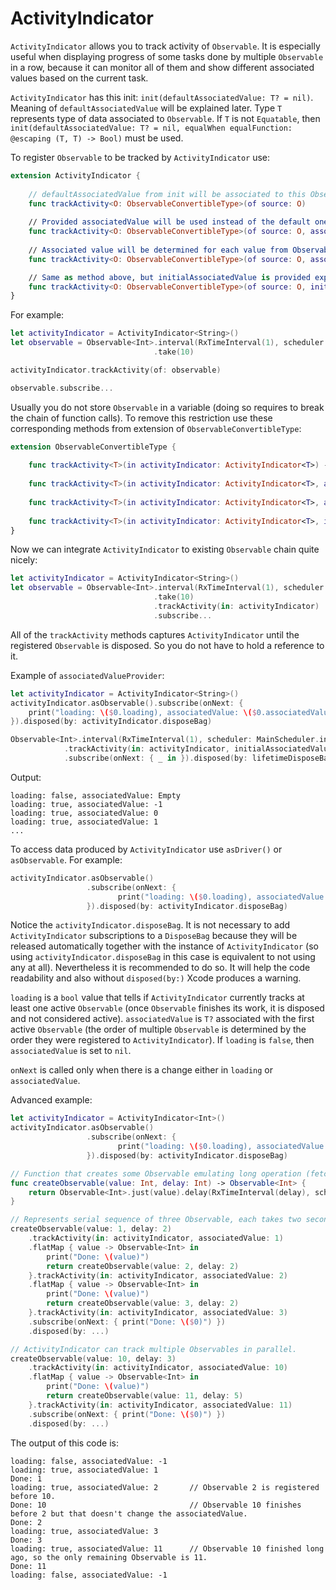ActivityIndicator
=================

`ActivityIndicator` allows you to track activity of `Observable`. It is especially useful when displaying progress of some tasks done by multiple `Observable` in a row, because it can monitor all of them and show different associated values based on the current task.

`ActivityIndicator` has this init: `init(defaultAssociatedValue: T? = nil)`. Meaning of `defaultAssociatedValue` will be explained later. Type `T` represents type of data associated to `Observable`. If `T` is not `Equatable`, then `init(defaultAssociatedValue: T? = nil, equalWhen equalFunction: @escaping (T, T) -> Bool)` must be used.

To register `Observable` to be tracked by `ActivityIndicator` use:

```swift
extension ActivityIndicator {
    
	// defaultAssociatedValue from init will be associated to this Observable.
    func trackActivity<O: ObservableConvertibleType>(of source: O)
    
    // Provided associatedValue will be used instead of the default one.
    func trackActivity<O: ObservableConvertibleType>(of source: O, associatedValue: T?)
    
    // Associated value will be determined for each value from Observable individually by associatedValueProvider. defaultAssociatedValue will be used as the first associated value.
    func trackActivity<O: ObservableConvertibleType>(of source: O, associatedValueProvider: @escaping (O.E) -> T?)

	// Same as method above, but initialAssociatedValue is provided explicitly.
    func trackActivity<O: ObservableConvertibleType>(of source: O, initialAssociatedValue: T?, associatedValueProvider: @escaping (O.E) -> T?) -> Observable<O.E>
}
```

For example:

```swift 
let activityIndicator = ActivityIndicator<String>()
let observable = Observable<Int>.interval(RxTimeInterval(1), scheduler: MainScheduler.instance)
								.take(10)

activityIndicator.trackActivity(of: observable)

observable.subscribe...
```

Usually you do not store `Observable` in a variable (doing so requires to break the chain of function calls). To remove this restriction use these corresponding methods from extension of `ObservableConvertibleType`:

```swift
extension ObservableConvertibleType {
    
    func trackActivity<T>(in activityIndicator: ActivityIndicator<T>) -> Observable<E> 
    
    func trackActivity<T>(in activityIndicator: ActivityIndicator<T>, associatedValue: T?) -> Observable<E> 
    
    func trackActivity<T>(in activityIndicator: ActivityIndicator<T>, associatedValueProvider: @escaping (E) -> T?) -> Observable<E> 
    
    func trackActivity<T>(in activityIndicator: ActivityIndicator<T>, initialAssociatedValue: T?, associatedValueProvider: @escaping (E) -> T?) -> Observable<E>
}
```

Now we can integrate `ActivityIndicator` to existing `Observable` chain quite nicely:

```swift 
let activityIndicator = ActivityIndicator<String>()
let observable = Observable<Int>.interval(RxTimeInterval(1), scheduler: MainScheduler.instance)
								.take(10)
								.trackActivity(in: activityIndicator)
								.subscribe...
```

All of the `trackActivity` methods captures `ActivityIndicator` until the registered `Observable` is disposed. So you do not have to hold a reference to it.

Example of `associatedValueProvider`:

```swift
let activityIndicator = ActivityIndicator<String>()
activityIndicator.asObservable().subscribe(onNext: {
    print("loading: \($0.loading), associatedValue: \($0.associatedValue ?? "Empty")")
}).disposed(by: activityIndicator.disposeBag)

Observable<Int>.interval(RxTimeInterval(1), scheduler: MainScheduler.instance)
            .trackActivity(in: activityIndicator, initialAssociatedValue: "-1", associatedValueProvider: { "\($0)" })
            .subscribe(onNext: { _ in }).disposed(by: lifetimeDisposeBag)
```

Output:

```
loading: false, associatedValue: Empty
loading: true, associatedValue: -1
loading: true, associatedValue: 0
loading: true, associatedValue: 1
...
```

To access data produced by `ActivityIndicator` use `asDriver()` or `asObservable`. For example:

```swift
activityIndicator.asObservable()
				 .subscribe(onNext: {
            			print("loading: \($0.loading), associatedValue: \($0.associatedValue ?? "")")
				 }).disposed(by: activityIndicator.disposeBag)
```

Notice the `activityIndicator.disposeBag`. It is not necessary to add `ActivityIndicator` subscriptions to a `DisposeBag` because they will be released automatically together with the instance of `ActivityIndicator` (so using `activityIndicator.disposeBag` in this case is equivalent to not using any at all). Nevertheless it is recommended to do so. It will help the code readability and also without `disposed(by:)` Xcode produces a warning.

`loading` is a `bool` value that tells if `ActivityIndicator` currently tracks at least one active `Observable` (once `Observable` finishes its work, it is disposed and not considered active). `associatedValue` is `T?` associated with the first active `Observable` (the order of multiple `Observable` is determined by the order they were registered to `ActivityIndicator`). If `loading` is `false`, then `associatedValue` is set to `nil`.

`onNext` is called only when there is a change either in `loading` or `associatedValue`.

Advanced example:

```swift
let activityIndicator = ActivityIndicator<Int>()
activityIndicator.asObservable()
				 .subscribe(onNext: {
    					print("loading: \($0.loading), associatedValue: \($0.associatedValue ?? -1)")	// If associatedValue is nil, print -1 instead.
				 }).disposed(by: activityIndicator.disposeBag)

// Function that creates some Observable emulating long operation (fetching data from disk, etc.).
func createObservable(value: Int, delay: Int) -> Observable<Int> {
    return Observable<Int>.just(value).delay(RxTimeInterval(delay), scheduler: MainScheduler.instance)
}

// Represents serial sequence of three Observable, each takes two seconds to compute. The trackActivity is called immediately so the priority of Observables is: 1, 2, 3, 10, 11 regardless of when they actually start doing something.
createObservable(value: 1, delay: 2)
    .trackActivity(in: activityIndicator, associatedValue: 1)
    .flatMap { value -> Observable<Int> in
        print("Done: \(value)")
        return createObservable(value: 2, delay: 2)
    }.trackActivity(in: activityIndicator, associatedValue: 2)
    .flatMap { value -> Observable<Int> in
        print("Done: \(value)")
        return createObservable(value: 3, delay: 2)
    }.trackActivity(in: activityIndicator, associatedValue: 3)
    .subscribe(onNext: { print("Done: \($0)") })
    .disposed(by: ...)

// ActivityIndicator can track multiple Observables in parallel.
createObservable(value: 10, delay: 3)
    .trackActivity(in: activityIndicator, associatedValue: 10)
    .flatMap { value -> Observable<Int> in
        print("Done: \(value)")
        return createObservable(value: 11, delay: 5)
    }.trackActivity(in: activityIndicator, associatedValue: 11)
    .subscribe(onNext: { print("Done: \($0)") })
    .disposed(by: ...)
```

The output of this code is:
```
loading: false, associatedValue: -1
loading: true, associatedValue: 1
Done: 1
loading: true, associatedValue: 2 		// Observable 2 is registered before 10.
Done: 10						        // Observable 10 finishes before 2 but that doesn't change the associatedValue.
Done: 2
loading: true, associatedValue: 3
Done: 3
loading: true, associatedValue: 11		// Observable 10 finished long ago, so the only remaining Observable is 11.
Done: 11
loading: false, associatedValue: -1
```

